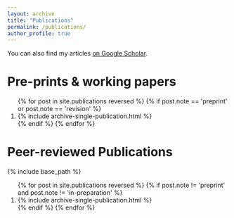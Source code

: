 ```yaml
---
layout: archive
title: "Publications"
permalink: /publications/
author_profile: true
---
```


You can also find my articles <a href="https://scholar.google.com/citations?user=QugJMIoAAAAJ&hl=en">on Google Scholar</a>.


Pre-prints & working papers
======
<ol>{% for post in site.publications reversed %}
  {% if post.note == 'preprint' or post.note == 'revision' %}
    <li>{% include archive-single-publication.html %}</li>
  {% endif %}
{% endfor %}</ol>

Peer-reviewed Publications
======
<!--
{% if author.googlescholar %}
  You can also find my articles on <u><a href="{{author.googlescholar}}">my Google Scholar profile</a>.</u>
{% endif %}
-->
{% include base_path %}

<ol reversed> {% for post in site.publications reversed %}
  {% if post.note != 'preprint' and post.note != 'in-preparation' %}
    <li>{% include archive-single-publication.html %}</li>
  {% endif %}
{% endfor %}</ol>
